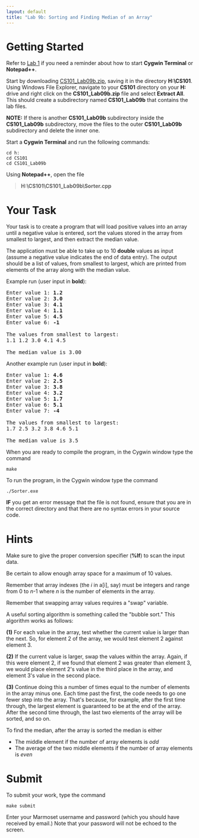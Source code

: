 ```yaml
---
layout: default
title: "Lab 9b: Sorting and Finding Median of an Array"
---
```


Getting Started
===============

Refer to [Lab 1](lab01.html) if you need a reminder about how to start **Cygwin Terminal** or **Notepad++**.

Start by downloading [CS101\_Lab09b.zip](CS101_Lab09b.zip), saving it in the directory **H:\\CS101**. Using Windows File Explorer, navigate to your **CS101** directory on your **H:** drive and right click on the **CS101\_Lab09b.zip** file and select **Extract All**. This should create a subdirectory named **CS101\_Lab09b** that contains the lab files. 

**NOTE:** If there is another **CS101\_Lab09b** subdirectory inside the **CS101\_Lab09b** subdirectory, move the files to the outer **CS101\_Lab09b** subdirectory and delete the inner one.

Start a **Cygwin Terminal** and run the following commands:

    cd h:
    cd CS101
    cd CS101_Lab09b

Using **Notepad++**, open the file

> **H:\\CS101\\CS101\_Lab09b\\Sorter.cpp**

Your Task
=========

Your task is to create a program that will load positive values into an array until a negative value is entered, sort the values stored in the array from smallest to largest, and then extract the median value.

The application must be able to take up to 10 **double** values as input (assume a negative value indicates the end of data entry). The output should be a list of values, from smallest to largest, which are printed from elements of the array along with the median value.

Example run (user input in **bold**):

<pre>
Enter value 1: <b>1.2</b>
Enter value 2: <b>3.0</b>
Enter value 3: <b>4.1</b> 
Enter value 4: <b>1.1</b>
Enter value 5: <b>4.5</b>
Enter value 6: <b>-1</b>

The values from smallest to largest:
1.1 1.2 3.0 4.1 4.5

The median value is 3.00
</pre>

Another example run (user input in **bold**):

<pre>
Enter value 1: <b>4.6</b>
Enter value 2: <b>2.5</b>
Enter value 3: <b>3.8</b> 
Enter value 4: <b>3.2</b> 
Enter value 5: <b>1.7</b>
Enter value 6: <b>5.1</b>
Enter value 7: <b>-4</b>

The values from smallest to largest:
1.7 2.5 3.2 3.8 4.6 5.1

The median value is 3.5
</pre>


When you are ready to compile the program, in the Cygwin window type the
command

    make

To run the program, in the Cygwin window type the command

    ./Sorter.exe

**IF** you get an error message that the file is not found, ensure that you are in the correct directory and that there are no syntax errors in your source code.

Hints
=====

Make sure to give the proper conversion specifier (**%lf**) to scan the
input data.

Be certain to allow enough array space for a maximum of 10 values.

Remember that array indexes (the *i* in a\[i\], say) must be integers
and range from 0 to *n*-1 where *n* is the number of elements in the
array.

Remember that swapping array values requires a "swap" variable.

A useful sorting algorithm is something called the "bubble sort." This
algorithm works as follows:

**(1)** For each value in the array, test whether the current value is
larger than the next. So, for element 2 of the array, we would test
element 2 against element 3.

**(2)** If the current value is larger, swap the values within the
array. Again, if this were element 2, if we found that element 2 was
greater than element 3, we would place element 2's value in the third
place in the array, and element 3's value in the second place.

**(3)** Continue doing this a number of times equal to the number of
elements in the array minus one. Each time past the first, the code
needs to go one fewer step into the array. That's because, for example,
after the first time through, the largest element is guaranteed to be at
the end of the array. After the second time through, the last two
elements of the array will be sorted, and so on.

To find the median, after the array is sorted the median is either

-   The middle element if the number of array elements is *odd*
-   The average of the two middle elements if the number of array elements is *even*

Submit
======

To submit your work, type the command

    make submit

Enter your Marmoset username and password (which you should have received by email.) Note that your password will not be echoed to the screen.
